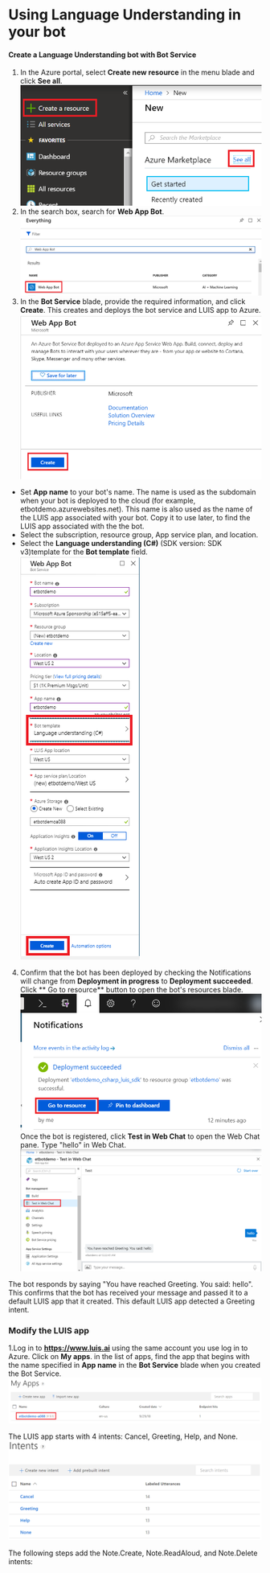 # Using Language Understanding in your bot
#### Create a Language Understanding bot with Bot Service
1. In the Azure portal, select **Create new resource** in the menu blade and click **See all**.
![](https://github.com/ceteongvanness/Create-and-integrate-bots/blob/master/Image/AZR-A1.png)
2. In the search box, search for **Web App Bot**.
![](https://github.com/ceteongvanness/Create-and-integrate-bots/blob/master/Image/AZR-A2.png)
3. In the **Bot Service** blade, provide the required information, and click **Create**. This creates and deploys the bot service and LUIS app to Azure.
![](https://github.com/ceteongvanness/Create-and-integrate-bots/blob/master/Image/AZR-A3.png)
- Set **App name** to your bot's name. The name is used as the subdomain when your bot is deployed to the cloud (for example, etbotdemo.azurewebsites.net). This name is also used as the name of the LUIS app associated with your bot. Copy it to use later, to find the LUIS app associated with the the bot.
- Select the subscription, resource group, App service plan, and location.
- Select the **Language understanding (C#)** (SDK version: SDK v3)template for the **Bot template** field.
![](https://github.com/ceteongvanness/Create-and-integrate-bots/blob/master/Image/AZR-A4-1.png)
4. Confirm that the bot has been deployed by checking the Notifications will change from **Deployment in progress** to **Deployment succeeded**. Click ** Go to resource** button to open the bot's resources blade.
![](https://github.com/ceteongvanness/Create-and-integrate-bots/blob/master/Image/AZR-A5.png)
Once the bot is registered, click **Test in Web Chat** to open the Web Chat pane. Type "hello" in Web Chat.
![](https://github.com/ceteongvanness/Create-and-integrate-bots/blob/master/Image/AZR-A6.png)

The bot responds by saying "You have reached Greeting. You said: hello". This confirms that the bot has received your message and passed it to a default LUIS app that it created. This default LUIS app detected a Greeting intent.

### Modify the LUIS app
1.Log in to **https://www.luis.ai** using the same account you use log in to Azure. Click on **My apps**. in the list of apps, find the app that begins with the name specified in **App name** in the **Bot Service** blade when you created the Bot Service.
![](https://github.com/ceteongvanness/Create-and-integrate-bots/blob/master/Image/AZR-A7.png)

The LUIS app starts with 4 intents: Cancel, Greeting, Help, and None.
![](https://github.com/ceteongvanness/Create-and-integrate-bots/blob/master/Image/AZR-A8.png)

The following steps add the Note.Create, Note.ReadAloud, and Note.Delete intents:




